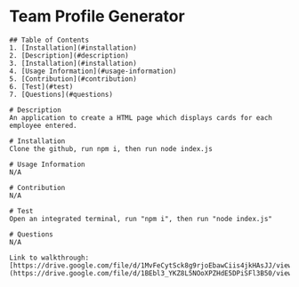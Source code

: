 # Team Profile Generator

    ## Table of Contents
    1. [Installation](#installation)
    2. [Description](#description)
    3. [Installation](#installation)
    4. [Usage Information](#usage-information)
    5. [Contribution](#contribution)
    6. [Test](#test)
    7. [Questions](#questions)
    
    # Description
    An application to create a HTML page which displays cards for each employee entered.
    
    # Installation
    Clone the github, run npm i, then run node index.js
    
    # Usage Information
    N/A
    
    # Contribution
    N/A
    
    # Test
    Open an integrated terminal, run "npm i", then run "node index.js"
    
    # Questions
    N/A
    
    Link to walkthrough: [https://drive.google.com/file/d/1MvFeCytSck8g9rjoEbawCiis4jkHAsJJ/view](https://drive.google.com/file/d/1BEbl3_YKZ8L5NOoXPZHdE5DPiSFl3B50/view)
